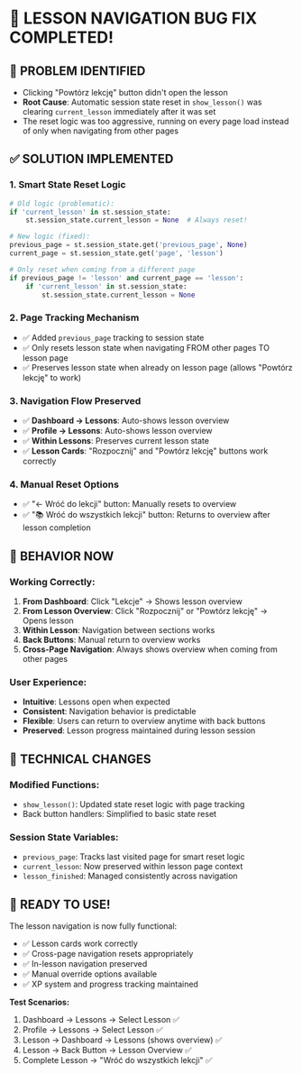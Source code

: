 # 🔧 LESSON NAVIGATION BUG FIX COMPLETED!

## 🐛 **PROBLEM IDENTIFIED**
- Clicking "Powtórz lekcję" button didn't open the lesson
- **Root Cause**: Automatic session state reset in `show_lesson()` was clearing `current_lesson` immediately after it was set
- The reset logic was too aggressive, running on every page load instead of only when navigating from other pages

## ✅ **SOLUTION IMPLEMENTED**

### 1. **Smart State Reset Logic**
```python
# Old logic (problematic):
if 'current_lesson' in st.session_state:
    st.session_state.current_lesson = None  # Always reset!

# New logic (fixed):
previous_page = st.session_state.get('previous_page', None)
current_page = st.session_state.get('page', 'lesson')

# Only reset when coming from a different page
if previous_page != 'lesson' and current_page == 'lesson':
    if 'current_lesson' in st.session_state:
        st.session_state.current_lesson = None
```

### 2. **Page Tracking Mechanism**
- ✅ Added `previous_page` tracking to session state
- ✅ Only resets lesson state when navigating FROM other pages TO lesson page
- ✅ Preserves lesson state when already on lesson page (allows "Powtórz lekcję" to work)

### 3. **Navigation Flow Preserved**
- ✅ **Dashboard → Lessons**: Auto-shows lesson overview
- ✅ **Profile → Lessons**: Auto-shows lesson overview  
- ✅ **Within Lessons**: Preserves current lesson state
- ✅ **Lesson Cards**: "Rozpocznij" and "Powtórz lekcję" buttons work correctly

### 4. **Manual Reset Options**
- ✅ "← Wróć do lekcji" button: Manually resets to overview
- ✅ "📚 Wróć do wszystkich lekcji" button: Returns to overview after lesson completion

## 🎯 **BEHAVIOR NOW**

### **Working Correctly:**
1. **From Dashboard**: Click "Lekcje" → Shows lesson overview
2. **From Lesson Overview**: Click "Rozpocznij" or "Powtórz lekcję" → Opens lesson
3. **Within Lesson**: Navigation between sections works
4. **Back Buttons**: Manual return to overview works
5. **Cross-Page Navigation**: Always shows overview when coming from other pages

### **User Experience:**
- **Intuitive**: Lessons open when expected
- **Consistent**: Navigation behavior is predictable  
- **Flexible**: Users can return to overview anytime with back buttons
- **Preserved**: Lesson progress maintained during lesson session

## 🔧 **TECHNICAL CHANGES**

### **Modified Functions:**
- `show_lesson()`: Updated state reset logic with page tracking
- Back button handlers: Simplified to basic state reset

### **Session State Variables:**
- `previous_page`: Tracks last visited page for smart reset logic
- `current_lesson`: Now preserved within lesson page context
- `lesson_finished`: Managed consistently across navigation

## 🚀 **READY TO USE!**

The lesson navigation is now fully functional:
- ✅ Lesson cards work correctly
- ✅ Cross-page navigation resets appropriately  
- ✅ In-lesson navigation preserved
- ✅ Manual override options available
- ✅ XP system and progress tracking maintained

**Test Scenarios:**
1. Dashboard → Lessons → Select Lesson ✅
2. Profile → Lessons → Select Lesson ✅  
3. Lesson → Dashboard → Lessons (shows overview) ✅
4. Lesson → Back Button → Lesson Overview ✅
5. Complete Lesson → "Wróć do wszystkich lekcji" ✅
